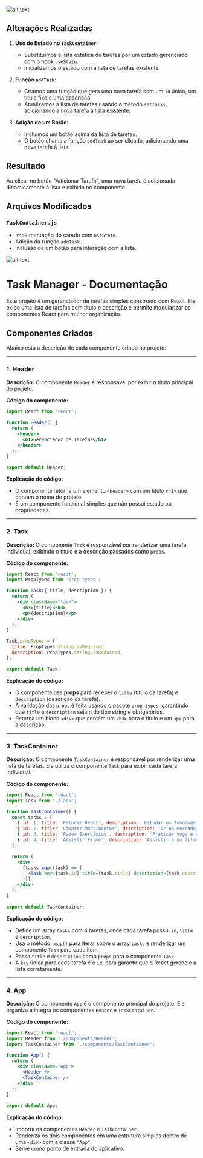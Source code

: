 ![alt text](image-1.png)
## Alterações Realizadas

1. **Uso de Estado no `TaskContainer`**:
   - Substituímos a lista estática de tarefas por um estado gerenciado com o hook `useState`.
   - Inicializamos o estado com a lista de tarefas existente.

2. **Função `addTask`**:
   - Criamos uma função que gera uma nova tarefa com um `id` único, um título fixo e uma descrição.
   - Atualizamos a lista de tarefas usando o método `setTasks`, adicionando a nova tarefa à lista existente.

3. **Adição de um Botão**:
   - Incluímos um botão acima da lista de tarefas.
   - O botão chama a função `addTask` ao ser clicado, adicionando uma nova tarefa à lista.

## Resultado
Ao clicar no botão "Adicionar Tarefa", uma nova tarefa é adicionada dinamicamente à lista e exibida no componente.

## Arquivos Modificados
### `TaskContainer.js`
- Implementação do estado com `useState`.
- Adição da função `addTask`.
- Inclusão de um botão para interação com a lista.







![alt text](image.png)
# **Task Manager - Documentação**

Este projeto é um gerenciador de tarefas simples construído com React. Ele exibe uma lista de tarefas com título e descrição e permite modularizar os componentes React para melhor organização.

## **Componentes Criados**
Abaixo está a descrição de cada componente criado no projeto:

---

### **1. Header**
**Descrição:** O componente `Header` é responsável por exibir o título principal do projeto.

**Código do componente:**
```jsx
import React from 'react';

function Header() {
  return (
    <header>
      <h1>Gerenciador de Tarefas</h1>
    </header>
  );
}

export default Header;
```

**Explicação do código:**
- O componente retorna um elemento `<header>` com um título `<h1>` que contém o nome do projeto.
- É um componente funcional simples que não possui estado ou propriedades.

---

### **2. Task**
**Descrição:** O componente `Task` é responsável por renderizar uma tarefa individual, exibindo o título e a descrição passados como `props`.

**Código do componente:**
```jsx
import React from 'react';
import PropTypes from 'prop-types';

function Task({ title, description }) {
  return (
    <div className="task">
      <h3>{title}</h3>
      <p>{description}</p>
    </div>
  );
}

Task.propTypes = {
  title: PropTypes.string.isRequired,
  description: PropTypes.string.isRequired,
};

export default Task;
```

**Explicação do código:**
- O componente usa **props** para receber o `title` (título da tarefa) e `description` (descrição da tarefa).
- A validação das `props` é feita usando o pacote `prop-types`, garantindo que `title` e `description` sejam do tipo string e obrigatórios.
- Retorna um bloco `<div>` que contém um `<h3>` para o título e um `<p>` para a descrição.

---

### **3. TaskContainer**
**Descrição:** O componente `TaskContainer` é responsável por renderizar uma lista de tarefas. Ele utiliza o componente `Task` para exibir cada tarefa individual.

**Código do componente:**
```jsx
import React from 'react';
import Task from './Task';

function TaskContainer() {
  const tasks = [
    { id: 1, title: 'Estudar React', description: 'Estudar os fundamentos do React e criar um projeto simples.' },
    { id: 2, title: 'Comprar Mantimentos', description: 'Ir ao mercado para comprar frutas, vegetais e laticínios.' },
    { id: 3, title: 'Fazer Exercícios', description: 'Praticar yoga e uma corrida leve no parque.' },
    { id: 4, title: 'Assistir Filme', description: 'Assistir a um filme de comédia para relaxar.' },
  ];

  return (
    <div>
      {tasks.map((task) => (
        <Task key={task.id} title={task.title} description={task.description} />
      ))}
    </div>
  );
}

export default TaskContainer;
```

**Explicação do código:**
- Define um array `tasks` com 4 tarefas, onde cada tarefa possui `id`, `title` e `description`.
- Usa o método `.map()` para iterar sobre o array `tasks` e renderizar um componente `Task` para cada item.
- Passa `title` e `description` como `props` para o componente `Task`.
- A `key` única para cada tarefa é o `id`, para garantir que o React gerencie a lista corretamente.

---

### **4. App**
**Descrição:** O componente `App` é o componente principal do projeto. Ele organiza e integra os componentes `Header` e `TaskContainer`.

**Código do componente:**
```jsx
import React from 'react';
import Header from './components/Header';
import TaskContainer from './components/TaskContainer';

function App() {
  return (
    <div className="App">
      <Header />
      <TaskContainer />
    </div>
  );
}

export default App;
```

**Explicação do código:**
- Importa os componentes `Header` e `TaskContainer`.
- Renderiza os dois componentes em uma estrutura simples dentro de uma `<div>` com a classe `"App"`.
- Serve como ponto de entrada do aplicativo.